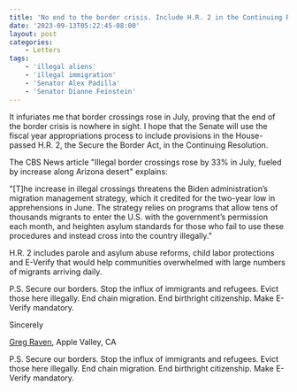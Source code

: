```yaml
---
title: 'No end to the border crisis. Include H.R. 2 in the Continuing Resolution.'
date: '2023-09-13T05:22:45-08:00'
layout: post
categories:
    - Letters
tags:
    - 'illegal aliens'
    - 'illegal immigration'
    - 'Senator Alex Padilla'
    - 'Senator Dianne Feinstein'
---
```


It infuriates me that border crossings rose in July, proving that the end of the border crisis is nowhere in sight. I hope that the Senate will use the fiscal year appropriations process to include provisions in the House-passed H.R. 2, the Secure the Border Act, in the Continuing Resolution.

The CBS News article "Illegal border crossings rose by 33% in July, fueled by increase along Arizona desert" explains:

"\[T\]he increase in illegal crossings threatens the Biden administration’s migration management strategy, which it credited for the two-year low in apprehensions in June. The strategy relies on programs that allow tens of thousands migrants to enter the U.S. with the government’s permission each month, and heighten asylum standards for those who fail to use these procedures and instead cross into the country illegally."

H.R. 2 includes parole and asylum abuse reforms, child labor protections and E-Verify that would help communities overwhelmed with large numbers of migrants arriving daily.

P.S. Secure our borders. Stop the influx of immigrants and refugees. Evict those here illegally. End chain migration. End birthright citizenship. Make E-Verify mandatory.

Sincerely

[Greg Raven](https://www.gregraven.org/), Apple Valley, CA

P.S. Secure our borders. Stop the influx of immigrants and refugees. Evict those here illegally. End chain migration. End birthright citizenship. Make E-Verify mandatory.